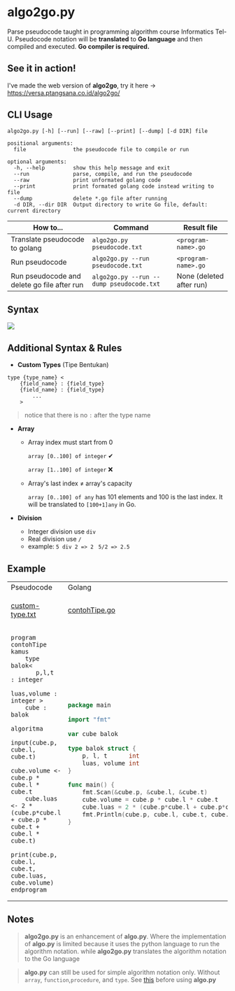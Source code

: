 # algo2go.py
Parse pseudocode taught in programming algorithm course Informatics Tel-U. Pseudocode notation will be **translated** to
**Go language** and then compiled and executed. **Go compiler is required.**
## See it in action!
I've made the web version of **algo2go**, try it here -> https://versa.ptangsana.co.id/algo2go/
## CLI Usage
```shell
algo2go.py [-h] [--run] [--raw] [--print] [--dump] [-d DIR] file

positional arguments:
  file               the pseudocode file to compile or run

optional arguments:
  -h, --help         show this help message and exit
  --run              parse, compile, and run the pseudocode
  --raw              print unformated golang code
  --print            print formated golang code instead writing to file
  --dump             delete *.go file after running
  -d DIR, --dir DIR  Output directory to write Go file, default: current directory
```

How to... | Command | Result file
--- | --- | ---
Translate pseudocode to golang |`algo2go.py pseudocode.txt` | `<program-name>.go`
Run pseudocode | `algo2go.py --run pseudocode.txt` | `<program-name>.go`
Run pseudocode and delete go file after run | `algo2go.py --run --dump pseudocode.txt` | None (deleted after run)

## Syntax
![](https://versa.ptangsana.co.id/algo2go/cheatsheet.png)

## Additional Syntax & Rules
* __Custom Types__ (Tipe Bentukan)
```text
type {type_name} <
    {field_name} : {field_type}
    {field_name} : {field_type}
        ...
    >
```
> notice that there is no `:` after the type name

* __Array__
  * Array index must start from 0

    `array [0..100] of integer` ✔

    `array [1..100] of integer` ❌
    
  * Array's last index ≠ array's capacity
  
    `array [0..100] of any` has 101 elements and 100 is the last index. It will be translated to `[100+1]any` in Go.
    
    

* __Division__
    * Integer division use ` div `
    * Real division use `/`
    * example:
      `5 div 2 => 2`
      ` 5/2 => 2.5`
    

## Example
<table>
<tr>
<td> Pseudocode </td> <td> Golang </td>
</tr>
<tr>
<td>

[custom-type.txt](https://github.com/versa-syahptr/pseudocode-parser/blob/master/example/custom-type.txt)

</td>
<td>

[contohTipe.go](https://github.com/versa-syahptr/pseudocode-parser/blob/master/golang/contohTipe.go)

</td>
</tr>
<tr>
<td>

```text
program contohTipe  
kamus   
    type balok<   
       p,l,t   : integer  
       luas,volume : integer >  
    cube : balok  

algoritma
    input(cube.p, cube.l, cube.t) 
    cube.volume <- cube.p * cube.l * cube.t 
    cube.luas <- 2 * (cube.p*cube.l + cube.p * cube.t + cube.l * cube.t) 
    print(cube.p, cube.l, cube.t, cube.luas, cube.volume) 
endprogram  
```

</td>
<td>

```go
package main

import "fmt"

var cube balok

type balok struct {
	p, l, t      int
	luas, volume int
}

func main() {
	fmt.Scan(&cube.p, &cube.l, &cube.t)
	cube.volume = cube.p * cube.l * cube.t
	cube.luas = 2 * (cube.p*cube.l + cube.p*cube.t + cube.l*cube.t)
	fmt.Println(cube.p, cube.l, cube.t, cube.luas, cube.volume)
}
```

</td>
</tr>
</table>


## Notes

> **algo2go.py** is an enhancement of **algo.py**. Where the implementation of **algo.py** is limited because it uses the 
> python language to run the algorithm notation. while **algo2go.py** translates the algorithm notation to the Go language

> **algo.py** can still be used for simple algorithm notation only. Without `array`, `function`,`procedure`, and `type`.
> See [this](https://gist.github.com/versa-syahptr/130697487049e5e10cdc86cc35dc3eac?permalink_comment_id=4094182#gistcomment-4094182)
> before using **algo.py**
